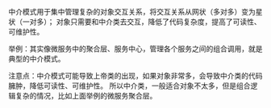 中介模式用于集中管理复杂的对象交互关系，将交互关系从网状（多对多）变为星状（一对多）；
对象只需要和中介类去交互，降低了代码复杂度，提高了可读性、可维护性。

举例：其实像微服务中的聚合层、服务中心，管理各个服务之间的组合调用，就是典型的中介模式。

注意点：中介模式可能导致上帝类的出现，如果对象非常多，会导致中介类的代码臃肿，降低可读性、可维护性。
所以中介类，一般适合对象不太多，但是组合逻辑复杂的情况，比如上面举例的微服务聚合层。